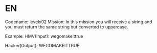# EN
Codename: levelx02
Mission: In this mission you will receive a string and you must return the same string but converted to uppercase.

Example: 
HMV(Input): wegomakeittrue

Hacker(Output): WEGOMAKEITTRUE
